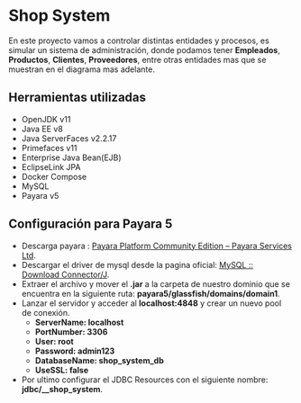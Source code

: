 # Shop System
En este proyecto vamos a controlar distintas entidades y procesos, es simular un sistema de administración, donde podamos tener **Empleados**, **Productos**, **Clientes**, **Proveedores**, entre otras entidades mas que se muestran en el diagrama mas adelante.

## Herramientas utilizadas
- OpenJDK v11
- Java EE v8
- Java ServerFaces v2.2.17
- Primefaces v11
- Enterprise Java Bean(EJB)
- EclipseLink JPA
- Docker Compose
- MySQL
- Payara v5

## Configuración para Payara 5
- Descarga payara : [Payara Platform Community Edition – Payara Services Ltd](https://www.payara.fish/downloads/payara-platform-community-edition/http:// "Payara Platform Community Edition – Payara Services Ltd").
- Descargar el driver de mysql desde la pagina oficial: [MySQL :: Download Connector/J](https://dev.mysql.com/downloads/connector/j/:// "MySQL :: Download Connector/J").
- Extraer el archivo y mover el **.jar** a la carpeta de nuestro dominio que se encuentra en la siguiente ruta: **payara5/glassfish/domains/domain1**.
- Lanzar el servidor y acceder al **localhost:4848** y crear un nuevo pool de conexión.
	- **ServerName: localhost**
	- **PortNumber: 3306**
	- **User: root**
	- **Password: admin123**
	- **DatabaseName: shop_system_db**
	- **UseSSL: false**
- Por ultimo configurar el JDBC Resources con el siguiente nombre: **jdbc/__shop_system**.
